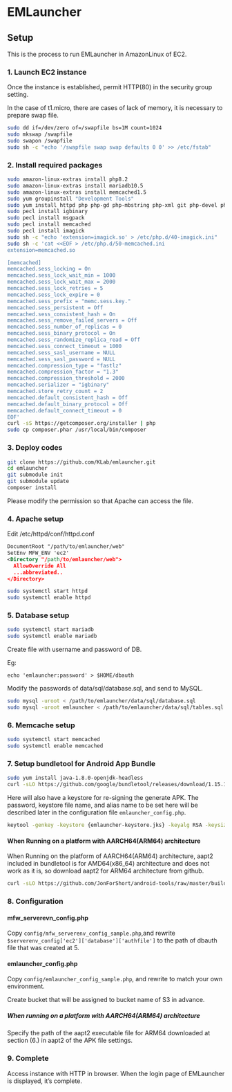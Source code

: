 EMLauncher
==========

## Setup

This is the process to run EMLauncher in AmazonLinux of EC2.

### 1. Launch EC2 instance

Once the instance is established, permit HTTP(80) in the security group setting.

In the case of t1.micro, there are cases of lack of memory, it is necessary to prepare swap file.
```BASH
sudo dd if=/dev/zero of=/swapfile bs=1M count=1024
sudo mkswap /swapfile
sudo swapon /swapfile
sudo sh -c "echo '/swapfile swap swap defaults 0 0' >> /etc/fstab"
```

### 2. Install required packages

```BASH
sudo amazon-linux-extras install php8.2
sudo amazon-linux-extras install mariadb10.5
sudo amazon-linux-extras install memcached1.5
sudo yum groupinstall "Development Tools"
sudo yum install httpd php php-gd php-mbstring php-xml git php-devel php-pear zlib-devel libmemcached.x86_64 libmemcached-devel.x86_64 ImageMagick.x86_64 ImageMagick-devel.x86_64 libzip-devel.x86_64
sudo pecl install igbinary
sudo pecl install msgpack
sudo pecl install memcached
sudo pecl install imagick
sudo sh -c "echo 'extension=imagick.so' > /etc/php.d/40-imagick.ini"
sudo sh -c 'cat <<EOF > /etc/php.d/50-memcached.ini
extension=memcached.so

[memcached]
memcached.sess_locking = On
memcached.sess_lock_wait_min = 1000
memcached.sess_lock_wait_max = 2000
memcached.sess_lock_retries = 5
memcached.sess_lock_expire = 0
memcached.sess_prefix = "memc.sess.key."
memcached.sess_persistent = Off
memcached.sess_consistent_hash = On
memcached.sess_remove_failed_servers = Off
memcached.sess_number_of_replicas = 0
memcached.sess_binary_protocol = On
memcached.sess_randomize_replica_read = Off
memcached.sess_connect_timeout = 1000
memcached.sess_sasl_username = NULL
memcached.sess_sasl_password = NULL
memcached.compression_type = "fastlz"
memcached.compression_factor = "1.3"
memcached.compression_threshold = 2000
memcached.serializer = "igbinary"
memcached.store_retry_count = 2
memcached.default_consistent_hash = Off
memcached.default_binary_protocol = Off
memcached.default_connect_timeout = 0
EOF'
curl -sS https://getcomposer.org/installer | php
sudo cp composer.phar /usr/local/bin/composer
```

### 3. Deploy codes

```BASH
git clone https://github.com/KLab/emlauncher.git
cd emlauncher
git submodule init
git submodule update
composer install
```
Please modify the permission so that Apache can access the file.

### 4. Apache setup

Edit /etc/httpd/conf/httpd.conf
```XML
DocumentRoot "/path/to/emlauncher/web"
SetEnv MFW_ENV 'ec2'
<Directory "/path/to/emlauncher/web">
  AllowOverride All
  ...abbreviated..
</Directory>
```

```BASH
sudo systemctl start httpd
sudo systemctl enable httpd
```


### 5. Database setup

```BASH
sudo systemctl start mariadb
sudo systemctl enable mariadb
```

Create file with username and password of DB.

Eg:
```
echo 'emlauncher:password' > $HOME/dbauth
```

Modify the passwords of data/sql/database.sql, and send to MySQL.
```BASH
sudo mysql -uroot < /path/to/emlauncher/data/sql/database.sql
sudo mysql -uroot emlauncher < /path/to/emlauncher/data/sql/tables.sql
```

### 6. Memcache setup

```BASH
sudo systemctl start memcached
sudo systemctl enable memcached
```

### 7. Setup bundletool for Android App Bundle

```BASH
sudo yum install java-1.8.0-openjdk-headless
curl -sLO https://github.com/google/bundletool/releases/download/1.15.1/bundletool-all-1.15.1.jar
```

Here will also have a keystore for re-signing the generate APK.
The password, keystore file name, and alias name to be set here will be described later in the configuration file `emlauncher_config.php`.
```BASH
keytool -genkey -keystore {emlauncher-keystore.jks} -keyalg RSA -keysize 2048 -validity 10000 -alias {key-alias}
```

#### When Running on a platform with AARCH64(ARM64) architecture
When Running on the platform of AARCH64(ARM64) architecture, aapt2 included in bundletool is for AMD64(x86_64) architecture and does not work as it is,
so download aapt2 for ARM64 architecture from github.
```BASH
curl -sLO https://github.com/JonForShort/android-tools/raw/master/build/android-9.0.0_r33/aapt2/arm64-v8a/bin/aapt2
```

### 8. Configuration

#### mfw_serverevn_config.php
Copy ``config/mfw_serverenv_config_sample.php``,and rewrite
``$serverenv_config['ec2']['database']['authfile']`` to the path of dbauth file that was created at 5.

#### emlauncher_config.php
Copy ``config/emlauncher_config_sample.php``, and rewrite to match your own environment.

Create bucket that will be assigned to bucket name of S3 in advance.

##### When running on a platform with AARCH64(ARM64) architecture
Specify the path of the aapt2 executable file for ARM64 downloaded at section (6.) in aapt2 of the APK file settings.

### 9. Complete

Access instance with HTTP in browser.
When the login page of EMLauncher is displayed, it’s complete.
